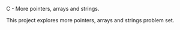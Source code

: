 C - More pointers, arrays and strings.

This project explores more pointers, arrays and strings problem set.
